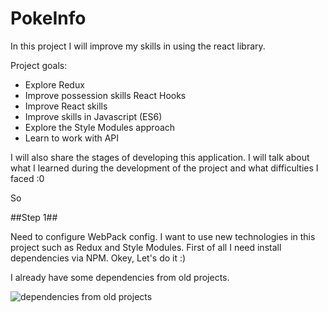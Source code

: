 # PokeInfo

In this project I will improve my skills in using the react library.

Project goals:
+ Explore Redux
+ Improve possession skills React Hooks
+ Improve React skills
+ Improve skills in Javascript (ES6)
+ Explore the Style Modules approach
+ Learn to work with API


I will also share the stages of developing this application. I will talk 
about what I learned during the development of the project and what difficulties I faced :0

So

##Step 1##

Need to configure WebPack config. I want to use new technologies in this project such as Redux and Style Modules. First of all I need install dependencies via NPM. Okey, Let's do it :)

 I already have some dependencies from old projects.
 
 ![dependencies from old projects](https://i.ibb.co/dMXKZ2B/1.png)
